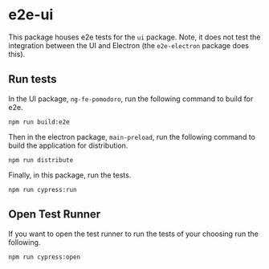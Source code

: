 # e2e-ui

This package houses e2e tests for the `ui` package. Note, it does not test the integration between the UI and Electron (the `e2e-electron` package does this).

## Run tests

In the UI package, `ng-fe-pomodoro`, run the following command to build for e2e.

```
npm run build:e2e
```

Then in the electron package, `main-preload`, run the following command to build the application for distribution.

```
npm run distribute
```

Finally, in this package, run the tests.

```
npm run cypress:run
```

## Open Test Runner

If you want to open the test runner to run the tests of your choosing run the following.

```
npm run cypress:open
```
